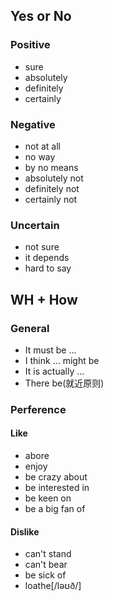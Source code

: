 ## Yes or No
### Positive
- sure
- absolutely
- definitely
- certainly
### Negative
- not at all
- no way
- by no means
- absolutely not
- definitely not
- certainly not
### Uncertain
- not sure
- it depends
- hard to say

## WH + How
### General
- It must be ...
- I think ... might be
- It is actually ...
- There be(就近原则)
### Perference
#### Like
- abore
- enjoy
- be crazy about
- be interested in 
- be keen on 
- be a big fan of
#### Dislike
- can't stand
- can't bear
- be sick of
- loathe[/ləʊð/]